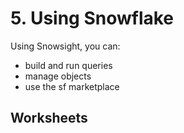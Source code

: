 # 5. Using Snowflake
Using Snowsight, you can:
- build and run queries
- manage objects
- use the sf marketplace

## Worksheets


































